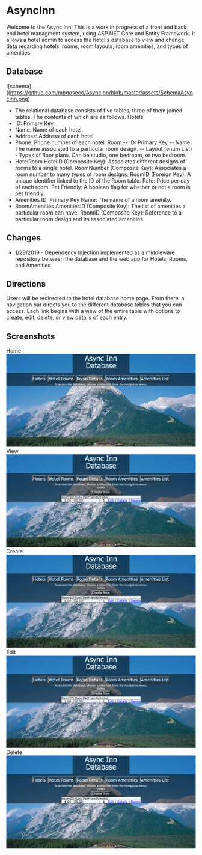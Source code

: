 # AsyncInn
Welcome to the Async Inn! This is a work in progress of a front and back end hotel managment system, using ASP.NET Core and Entity Framework. It allows a hotel admin to access the hotel's database to view and change data regarding hotels, rooms, room layouts, room amenities, and types of amenities.

## Database
![schema]((https://github.com/mbgoseco/AsyncInn/blob/master/assets/SchemaAsyncInn.png)
- The relational database consists of five tables, three of them joined tables. The contents of which are as follows.
Hotels
- ID: Primary Key
- Name: Name of each hotel.
- Address: Address of each hotel.
- Phone: Phone number of each hotel.
Room
-- ID: Primary Key
-- Name: The name associated to a particular room design.
-- Layout (enum List) - Types of floor plans. Can be studio, one bedroom, or two bedroom.
- HotelRoom
HotelID (Composite Key): Associates different designs of rooms to a single hotel.
RoomNumber (Composite Key): Associates a room number to many types of room designs.
RoomID (Foreign Key): A unique identifier linked to the ID of the Room table.
Rate: Price per day of each room.
Pet Friendly: A boolean flag for whether or not a room is pet friendly.
- Amenities
ID: Primary Key
Name: The name of a room amenity.
- RoomAmenities
AmenitiesID (Composite Key): The list of amenities a particular room can have.
RoomID (Composite Key): Reference to a particular room design and its associated amenities.

## Changes
- 1/29/2019 - Dependency Injection implemented as a middleware repository between the database and the web app for Hotels, Rooms, and Amenities.

## Directions
Users will be redirected to the hotel database home page. From there, a navigation bar directs you to the different database tables that you can access. Each link begins with a view of the entire table with options to create, edit, delete, or view details of each entry.

## Screenshots
Home
![home](https://github.com/mbgoseco/AsyncInn/blob/master/assets/home.PNG)
View
![database](https://github.com/mbgoseco/AsyncInn/blob/master/assets/database.PNG)
Create
![create](https://github.com/mbgoseco/AsyncInn/blob/master/assets/database.PNG)
Edit
![edit](https://github.com/mbgoseco/AsyncInn/blob/master/assets/database.PNG)
Delete
![delete](https://github.com/mbgoseco/AsyncInn/blob/master/assets/database.PNG)

